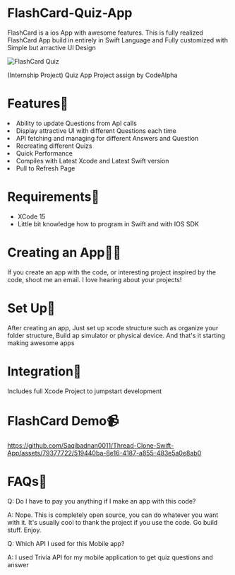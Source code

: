 # FlashCard-Quiz-App

<p>FlashCard is a ios App with awesome features. This is fully realized FlashCard App build in entirely in Swift Language and Fully customized with Simple but arractive UI Design</p>

![FlashCard Quiz](https://github.com/Saqibadnan0011/FlashCard-Quiz/assets/79377722/92673ce8-2332-4968-8620-b003ebe7522c)

<p>(Internship Project) Quiz App Project assign by CodeAlpha</p>

<h1>Features🚀</h1>
</ul>
  <li>Ability to update Questions from ApI calls</li>
  <li>Display attractive UI with different Questions each time</li>
  <li>API fetching and managing for different Answers and Question</li>
  <li>Recreating different Quizs</li>
  <li>Quick Performance</li>
  <li>Compiles with Latest Xcode and Latest Swift version</li>
  <li>Pull to Refresh Page</li>
</ul>

<h1>Requirements👾</h1>

<ul>
  <li>XCode 15</li>
  <li>Little bit knowledge how to program in Swift and with IOS SDK</li>
</ul>

<h1>Creating an App🧑‍💻</h1>
<p>If you create an app with the code, or interesting project inspired by the code, shoot me an email. I love hearing about your projects!</p>

<h1>Set Up🧳</h1>

<p>After creating an app, Just set up xcode structure such as organize your folder structure, Build ap simulator or physical device. And that's it starting making awesome apps</p>

<h1>Integration🌟</h1>

<p>Includes full Xcode Project to jumpstart development</p>

<h1>FlashCard Demo📹</h1>

https://github.com/Saqibadnan0011/Thread-Clone-Swift-App/assets/79377722/519440ba-8e16-4187-a855-483e5a0e8ab0

<h1>FAQs📃</h1>

<p>Q: Do I have to pay you anything if I make an app with this code? </p>
<p>A: Nope. This is completely open source, you can do whatever you want with it. It's usually cool to thank the project if you use the code. Go build stuff. Enjoy.</p>

<p>Q: Which API I used for this Mobile app?</p>
<p>A: I used Trivia API for my mobile application to get quiz questions and answer</p>




